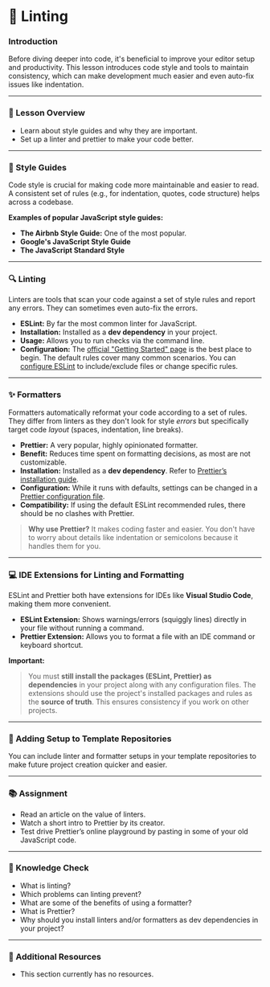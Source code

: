 # 🧹 Linting

### Introduction
Before diving deeper into code, it's beneficial to improve your editor setup and productivity. This lesson introduces code style and tools to maintain consistency, which can make development much easier and even auto-fix issues like indentation.

---
### 📝 Lesson Overview
* Learn about style guides and why they are important.
* Set up a linter and prettier to make your code better.

---
### 🎨 Style Guides
Code style is crucial for making code more maintainable and easier to read. A consistent set of rules (e.g., for indentation, quotes, code structure) helps across a codebase.

**Examples of popular JavaScript style guides:**
* **The Airbnb Style Guide:** One of the most popular.
* **Google's JavaScript Style Guide**
* **The JavaScript Standard Style**

---
### 🔍 Linting
Linters are tools that scan your code against a set of style rules and report any errors. They can sometimes even auto-fix the errors.

* **ESLint:** By far the most common linter for JavaScript.
* **Installation:** Installed as a **dev dependency** in your project.
* **Usage:** Allows you to run checks via the command line.
* **Configuration:** The [official "Getting Started" page](https://eslint.org/docs/latest/user-guide/getting-started) is the best place to begin. The default rules cover many common scenarios. You can [configure ESLint](https://eslint.org/docs/latest/user-guide/configuring/) to include/exclude files or change specific rules.

---
### ✨ Formatters
Formatters automatically reformat your code according to a set of rules. They differ from linters as they don't look for style *errors* but specifically target code *layout* (spaces, indentation, line breaks).

* **Prettier:** A very popular, highly opinionated formatter.
* **Benefit:** Reduces time spent on formatting decisions, as most are not customizable.
* **Installation:** Installed as a **dev dependency**. Refer to [Prettier’s installation guide](https://prettier.io/docs/en/install.html).
* **Configuration:** While it runs with defaults, settings can be changed in a [Prettier configuration file](https://prettier.io/docs/en/configuration.html).
* **Compatibility:** If using the default ESLint recommended rules, there should be no clashes with Prettier.

> **Why use Prettier?** It makes coding faster and easier. You don't have to worry about details like indentation or semicolons because it handles them for you.

---
### 💻 IDE Extensions for Linting and Formatting
ESLint and Prettier both have extensions for IDEs like **Visual Studio Code**, making them more convenient.

* **ESLint Extension:** Shows warnings/errors (squiggly lines) directly in your file without running a command.
* **Prettier Extension:** Allows you to format a file with an IDE command or keyboard shortcut.

**Important:**
> You must **still install the packages (ESLint, Prettier) as dependencies** in your project along with any configuration files. The extensions should use the project's installed packages and rules as the **source of truth**. This ensures consistency if you work on other projects.

---
### 📂 Adding Setup to Template Repositories
You can include linter and formatter setups in your template repositories to make future project creation quicker and easier.

---
### 📚 Assignment
* Read an article on the value of linters.
* Watch a short intro to Prettier by its creator.
* Test drive Prettier’s online playground by pasting in some of your old JavaScript code.

---
### 🤔 Knowledge Check
* What is linting?
* Which problems can linting prevent?
* What are some of the benefits of using a formatter?
* What is Prettier?
* Why should you install linters and/or formatters as dev dependencies in your project?

---
### 🔗 Additional Resources
* This section currently has no resources.